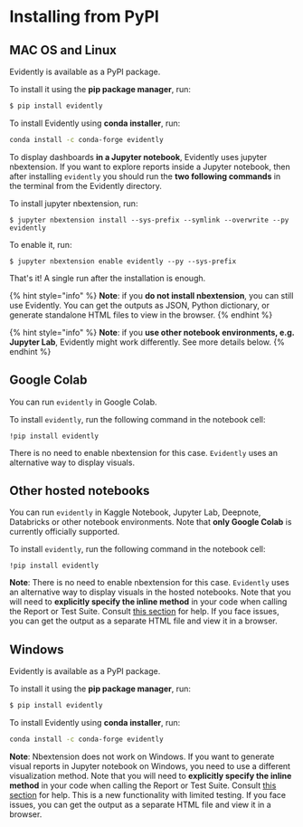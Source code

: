# Installing from PyPI

## MAC OS and Linux

Evidently is available as a PyPI package.

To install it using the **pip package manager**, run:

```bash
$ pip install evidently
```

To install Evidently using **conda installer**, run:

```sh
conda install -c conda-forge evidently
```

To display dashboards **in a Jupyter notebook**, Evidently uses jupyter nbextension. If you want to explore reports inside a Jupyter notebook, then after installing `evidently` you should run the **two following commands** in the terminal from the Evidently directory. 

To install jupyter nbextension, run:

```
$ jupyter nbextension install --sys-prefix --symlink --overwrite --py evidently
```

To enable it, run:

```
$ jupyter nbextension enable evidently --py --sys-prefix
```

That's it! A single run after the installation is enough. 

{% hint style="info" %}
**Note**: if you **do not install nbextension**, you can still use Evidently. You can get the outputs as JSON, Python dictionary, or generate standalone HTML files to view in the browser.
{% endhint %}

{% hint style="info" %}
**Note**: if you **use other notebook environments, e.g. Jupyter Lab**, Evidently might work differently. See more details below. 
{% endhint %}

## Google Colab

You can run `evidently` in Google Colab. 

To install `evidently`, run the following command in the notebook cell:

```
!pip install evidently
```
There is no need to enable nbextension for this case. `Evidently` uses an alternative way to display visuals.

## Other hosted notebooks

You can run `evidently` in Kaggle Notebook, Jupyter Lab, Deepnote, Databricks or other notebook environments. Note that **only Google Colab** is currently officially supported.

To install `evidently`, run the following command in the notebook cell:

```
!pip install evidently
```

**Note**: There is no need to enable nbextension for this case. `Evidently` uses an alternative way to display visuals in the hosted notebooks. Note that you will need to **explicitly specify the inline method** in your code when calling the Report or Test Suite. Consult [this section](../integrations/notebook-environments.md) for help. If you face issues, you can get the output as a separate HTML file and view it in a browser.

## Windows

Evidently is available as a PyPI package.

To install it using the **pip package manager**, run:

```bash
$ pip install evidently
```

To install Evidently using **conda installer**, run:

```sh
conda install -c conda-forge evidently
```

**Note**: Nbextension does not work on Windows. If you want to generate visual reports in Jupyter notebook on Windows, you need to use a different visualization method. Note that you will need to **explicitly specify the inline method** in your code when calling the Report or Test Suite. Consult [this section](../integrations/notebook-environments.md) for help. This is a new functionality with limited testing. If you face issues, you can get the output as a separate HTML file and view it in a browser.
